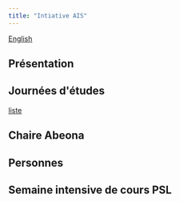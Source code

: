 ```yaml
---
title: "Intiative AIS"
---
```

[English](en/index.md)

## Présentation

## Journées d'études
[liste](workshops.md)

## Chaire Abeona

## Personnes

## Semaine intensive de cours PSL
